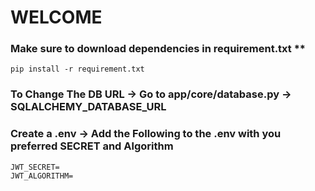 # WELCOME

### Make sure to download dependencies in requirement.txt **

```
pip install -r requirement.txt
```

### To Change The DB URL -> Go to app/core/database.py -> SQLALCHEMY_DATABASE_URL


### Create a .env -> Add the Following to the .env with you preferred SECRET and Algorithm

```
JWT_SECRET=
JWT_ALGORITHM=
```
